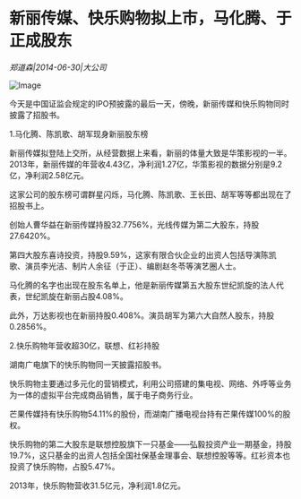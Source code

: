 # 新丽传媒、快乐购物拟上市，马化腾、于正成股东

*郑道森|2014-06-30|大公司*

![Image](http://static.ylzbl.com/uploads/ueditor/php/upload/image/20180307/1520412880408490.png)

今天是中国证监会规定的IPO预披露的最后一天，傍晚，新丽传媒和快乐购物同时披露了招股书。

1.马化腾、陈凯歌、胡军现身新丽股东榜

新丽传媒拟登陆上交所，从经营数据上来看，新丽的体量大致是华策影视的一半。2013年，新丽传媒的年营收4.43亿，净利润1.27亿，华策影视的数据分别是9.2亿，净利润2.58亿元。

这家公司的股东榜可谓群星闪烁，马化腾、陈凯歌、王长田、胡军等等都出现在了招股书上。

创始人曹华益在新丽传媒持股32.7756%，光线传媒为第二大股东，持股27.6420%。

第四大股东喜诗投资，持股9.59%，这家有限合伙企业的出资人包括导演陈凯歌、演员李光洁、制片人余征（于正）、编剧赵冬苓等演艺圈人士。

马化腾的名字也出现在股东名单上，他是新丽传媒第五大股东世纪凯旋的法人代表，世纪凯旋在新丽占股4.08%。

此外，万达影视也在新丽持股0.408%。演员胡军为第六大自然人股东，持股0.2856%。

2.快乐购物年营收超30亿，联想、红衫持股

湖南广电旗下的快乐购物同一天披露招股书。

快乐购物主要通过多元化的营销模式，利用公司搭建的集电视、网络、外呼等业务为一体的虚拟平台完成商品销售，属于电子商务行业。

芒果传媒持有快乐购物54.11%的股份，而湖南广播电视台持有芒果传媒100%的股权。

快乐购物的第二大股东是联想控股旗下一只基金——弘毅投资产业一期基金，持股19.7%，这只基金的出资人包括全国社保基金理事会、联想控股等等。红衫资本也投资了快乐购物，占股5.47%。

2013年，快乐购物营收31.5亿元，净利润1.8亿元。

